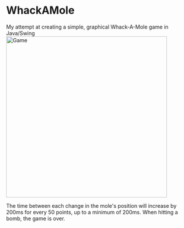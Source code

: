 # WhackAMole
My attempt at creating a simple, graphical Whack-A-Mole game in Java/Swing
<img width="433" alt="Game" src="https://github.com/user-attachments/assets/eba2e427-1eec-4e9f-84be-46709581316d" />

The time between each change in the mole's position will increase by 200ms for every 50 points, up to a minimum of 200ms.
When hitting a bomb, the game is over. 
